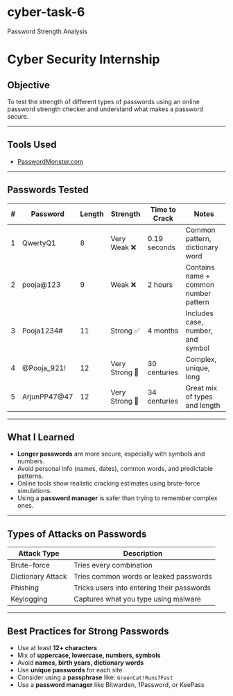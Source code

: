 # cyber-task-6
Password Strength Analysis
# Cyber Security Internship

##  Objective
To test the strength of different types of passwords using an online password strength checker and understand what makes a password secure.

---

##  Tools Used
- [PasswordMonster.com](https://www.passwordmonster.com/)

---

##  Passwords Tested

| # | Password         | Length | Strength     | Time to Crack     | Notes                                 |
|---|------------------|--------|--------------|-------------------|----------------------------------------|
| 1 | QwertyQ1         | 8      | Very Weak ❌ | 0.19 seconds      | Common pattern, dictionary word        |
| 2 | pooja@123        | 9      | Weak ❌      | 2 hours           | Contains name + common number pattern  |
| 3 | Pooja1234#       | 11     | Strong ✅    | 4 months          | Includes case, number, and symbol      |
| 4 | @Pooja_921!      | 12     | Very Strong 💪 | 30 centuries     | Complex, unique, long                  |
| 5 | ArjunPP47@47     | 12     | Very Strong 💪 | 34 centuries     | Great mix of types and length          |

---

##  What I Learned

- **Longer passwords** are more secure, especially with symbols and numbers.
- Avoid personal info (names, dates), common words, and predictable patterns.
- Online tools show realistic cracking estimates using brute-force simulations.
- Using a **password manager** is safer than trying to remember complex ones.

---

##  Types of Attacks on Passwords

| Attack Type       | Description                                       |
|-------------------|---------------------------------------------------|
| Brute-force       | Tries every combination                           |
| Dictionary Attack | Tries common words or leaked passwords            |
| Phishing          | Tricks users into entering their passwords        |
| Keylogging        | Captures what you type using malware              |

---

##  Best Practices for Strong Passwords

- Use at least **12+ characters**
- Mix of **uppercase, lowercase, numbers, symbols**
- Avoid **names, birth years, dictionary words**
- Use **unique passwords** for each site
- Consider using a **passphrase** like: `GreenCat!Runs7Fast`
- Use a **password manager** like Bitwarden, 1Password, or KeePass
